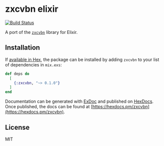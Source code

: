 # zxcvbn elixir
[![Build Status](https://travis-ci.org/sevenshores/zxcvbn-ex.svg?branch=master)](https://travis-ci.org/sevenshores/zxcvbn-ex)

A port of the [`zxcvbn`](https://github.com/dropbox/zxcvbn) library for Elixir.

## Installation

If [available in Hex](https://hex.pm/docs/publish), the package can be installed
by adding `zxcvbn` to your list of dependencies in `mix.exs`:

```elixir
def deps do
  [
    {:zxcvbn, "~> 0.1.0"}
  ]
end
```

Documentation can be generated with [ExDoc](https://github.com/elixir-lang/ex_doc)
and published on [HexDocs](https://hexdocs.pm). Once published, the docs can
be found at [https://hexdocs.pm/zxcvbn](https://hexdocs.pm/zxcvbn).

## License

MIT
